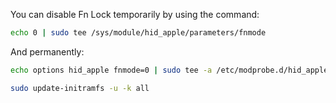 You can disable Fn Lock temporarily by using the command:

```bash
echo 0 | sudo tee /sys/module/hid_apple/parameters/fnmode
```

And permanently:

```bash
echo options hid_apple fnmode=0 | sudo tee -a /etc/modprobe.d/hid_apple.conf

sudo update-initramfs -u -k all
```